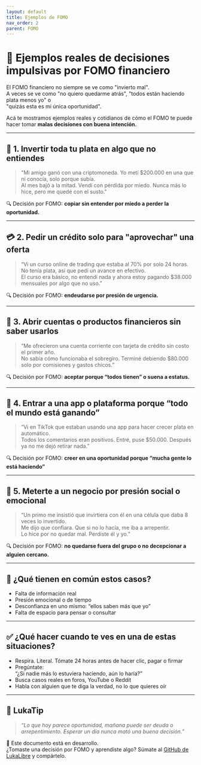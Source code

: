 ```yaml
---
layout: default
title: Ejemplos de FOMO
nav_order: 2
parent: FOMO
---
```


# 🎢 Ejemplos reales de decisiones impulsivas por FOMO financiero

El FOMO financiero no siempre se ve como "invierto mal".  
A veces se ve como "no quiero quedarme atrás", "todos están haciendo plata menos yo" o  
"quizás esta es mi única oportunidad".

Acá te mostramos ejemplos reales y cotidianos de cómo el FOMO te puede hacer tomar **malas decisiones con buena intención.**

---

## 💸 1. Invertir toda tu plata en algo que no entiendes

> "Mi amigo ganó con una criptomoneda. Yo metí $200.000 en una que ni conocía, solo porque subía.  
> Al mes bajó a la mitad. Vendí con pérdida por miedo. Nunca más lo hice, pero me quedé con el susto."

🔍 Decisión por FOMO: **copiar sin entender por miedo a perder la oportunidad.**

---

## 💳 2. Pedir un crédito solo para "aprovechar" una oferta

> “Vi un curso online de trading que estaba al 70% por solo 24 horas. No tenía plata, así que pedí un avance en efectivo.  
> El curso era básico, no entendí nada y ahora estoy pagando $38.000 mensuales por algo que no uso.”

🔍 Decisión por FOMO: **endeudarse por presión de urgencia.**

---

## 🏦 3. Abrir cuentas o productos financieros sin saber usarlos

> “Me ofrecieron una cuenta corriente con tarjeta de crédito sin costo el primer año.  
> No sabía cómo funcionaba el sobregiro. Terminé debiendo $80.000 solo por comisiones y gastos chicos.”

🔍 Decisión por FOMO: **aceptar porque “todos tienen” o suena a estatus.**

---

## 📱 4. Entrar a una app o plataforma porque “todo el mundo está ganando”

> “Vi en TikTok que estaban usando una app para hacer crecer plata en automático.  
> Todos los comentarios eran positivos. Entré, puse $50.000. Después ya no me dejó retirar nada.”

🔍 Decisión por FOMO: **creer en una oportunidad porque “mucha gente lo está haciendo”**

---

## 👥 5. Meterte a un negocio por presión social o emocional

> “Un primo me insistió que invirtiera con él en una célula que daba 8 veces lo invertido.  
> Me dijo que confiara. Que si no lo hacía, me iba a arrepentir.  
> Lo hice por no quedar mal. Perdiste él y yo.”

🔍 Decisión por FOMO: **no quedarse fuera del grupo o no decepcionar a alguien cercano.**

---

## 🧠 ¿Qué tienen en común estos casos?

- Falta de información real
- Presión emocional o de tiempo
- Desconfianza en uno mismo: “ellos saben más que yo”
- Falta de espacio para pensar o consultar

---

## ✅ ¿Qué hacer cuando te ves en una de estas situaciones?

- Respira. Literal. Tómate 24 horas antes de hacer clic, pagar o firmar
- Pregúntate:  
  “¿Si nadie más lo estuviera haciendo, aún lo haría?”
- Busca casos reales en foros, YouTube o Reddit
- Habla con alguien que te diga la verdad, no lo que quieres oír

---

## 🧠 LukaTip

> *“Lo que hoy parece oportunidad, mañana puede ser deuda o arrepentimiento. Esperar un día nunca mató una buena decisión.”*

📌 Este documento está en desarrollo.  
¿Tomaste una decisión por FOMO y aprendiste algo? Súmate al [GitHub de LukaLibre](https://github.com/tuusuario/lukalibre) y compártelo.
